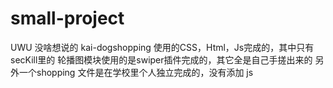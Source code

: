 # small-project
UWU 没啥想说的
kai-dogshopping 使用的CSS，Html，Js完成的，其中只有secKill里的 轮播图模块使用的是swiper插件完成的，其它全是自己手搓出来的
另外一个shopping 文件是在学校里个人独立完成的，没有添加 js
